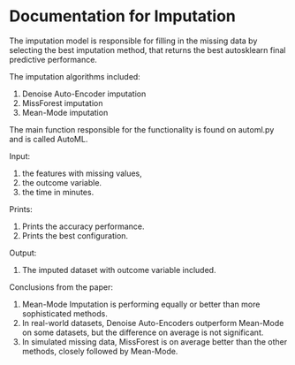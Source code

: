 # Documentation for Imputation

The imputation model is responsible for filling in the missing data by selecting the best imputation method, that returns the best autosklearn final predictive performance.

The imputation algorithms included:

1.  Denoise Auto-Encoder imputation
2.  MissForest imputation
3.  Mean-Mode imputation


The main function responsible for the functionality is found on automl.py and is called AutoML.

Input: 
1. the features with missing values, 
2. the outcome variable.
3. the time in minutes.

Prints: 
1. Prints the accuracy performance.
2. Prints the best configuration.

Output: 
1. The imputed dataset with outcome variable included.


Conclusions from the paper:
1. Mean-Mode Imputation is performing equally or better than more sophisticated methods.
2. In real-world datasets, Denoise Auto-Encoders outperform Mean-Mode on some datasets, but the difference on average is not significant.
3. In simulated missing data, MissForest is on average better than the other methods, closely followed by Mean-Mode.


